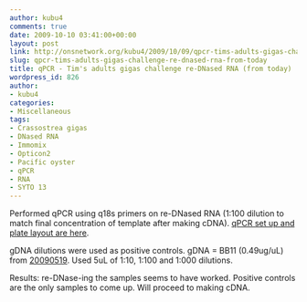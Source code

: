 ```yaml
---
author: kubu4
comments: true
date: 2009-10-10 03:41:00+00:00
layout: post
link: http://onsnetwork.org/kubu4/2009/10/09/qpcr-tims-adults-gigas-challenge-re-dnased-rna-from-today/
slug: qpcr-tims-adults-gigas-challenge-re-dnased-rna-from-today
title: qPCR - Tim's adults gigas challenge re-DNased RNA (from today)
wordpress_id: 826
author:
- kubu4
categories:
- Miscellaneous
tags:
- Crassostrea gigas
- DNased RNA
- Immomix
- Opticon2
- Pacific oyster
- qPCR
- RNA
- SYTO 13
---
```


Performed qPCR using q18s primers on re-DNased RNA (1:100 dilution to match final concentration of template after making cDNA). [qPCR set up and plate layout are here](http://eagle.fish.washington.edu/Arabidopsis/Notebook%20Workup%20Files/20091009-01.jpg).

gDNA dilutions were used as positive controls. gDNA = BB11 (0.49ug/uL) from [20090519](/Sam%27s+Working+Notebook+Jan-May+2009#sjw20090519). Used 5uL of 1:10, 1:100 and 1:000 dilutions.

Results: re-DNase-ing the samples seems to have worked. Positive controls are the only samples to come up. Will proceed to making cDNA.
